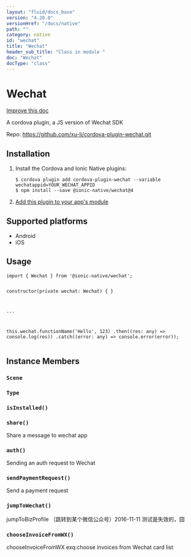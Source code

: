 ```yaml
---
layout: "fluid/docs_base"
version: "4.20.0"
versionHref: "/docs/native"
path: ""
category: native
id: "wechat"
title: "Wechat"
header_sub_title: "Class in module "
doc: "Wechat"
docType: "class"
---
```


<h1 class="api-title">Wechat</h1>

<a class="improve-v2-docs" href="http://github.com/ionic-team/ionic-native/edit/master/src/@ionic-native/plugins/wechat/index.ts#L1">
  Improve this doc
</a>







<p>A cordova plugin, a JS version of Wechat SDK</p>


<p>Repo:
  <a href="https://github.com/xu-li/cordova-plugin-wechat.git">
    https://github.com/xu-li/cordova-plugin-wechat.git
  </a>
</p>


<h2><a class="anchor" name="installation" href="#installation"></a>Installation</h2>
<ol class="installation">
  <li>Install the Cordova and Ionic Native plugins:<br>
    <pre><code class="nohighlight">$ cordova plugin add cordova-plugin-wechat --variable wechatappid=YOUR_WECHAT_APPID
$ npm install --save @ionic-native/wechat@4
</code></pre>
  </li>
  <li><a href="https://ionicframework.com/docs/native/#Add_Plugins_to_Your_App_Module">Add this plugin to your app's module</a></li>
</ol>



<h2><a class="anchor" name="platforms" href="#platforms"></a>Supported platforms</h2>
<ul>
  <li>Android</li><li>iOS</li>
</ul>






<h2><a class="anchor" name="usage" href="#usage"></a>Usage</h2>
<pre><code class="lang-typescript">import { Wechat } from &#39;@ionic-native/wechat&#39;;


constructor(private wechat: Wechat) { }

...


this.wechat.functionName(&#39;Hello&#39;, 123)
  .then((res: any) =&gt; console.log(res))
  .catch((error: any) =&gt; console.error(error));
</code></pre>








<h2><a class="anchor" name="instance-members" href="#instance-members"></a>Instance Members</h2>
<h3><a class="anchor" name="Scene" href="#Scene"></a><code>Scene</code></h3>




<h3><a class="anchor" name="Type" href="#Type"></a><code>Type</code></h3>




<h3><a class="anchor" name="isInstalled" href="#isInstalled"></a><code>isInstalled()</code></h3>





<h3><a class="anchor" name="share" href="#share"></a><code>share()</code></h3>


Share a message to wechat app



<h3><a class="anchor" name="auth" href="#auth"></a><code>auth()</code></h3>

Sending an auth request to Wechat



<h3><a class="anchor" name="sendPaymentRequest" href="#sendPaymentRequest"></a><code>sendPaymentRequest()</code></h3>

Send a payment request



<h3><a class="anchor" name="jumpToWechat" href="#jumpToWechat"></a><code>jumpToWechat()</code></h3>

jumpToBizProfile （跳转到某个微信公众号）2016-11-11 测试是失效的，囧



<h3><a class="anchor" name="chooseInvoiceFromWX" href="#chooseInvoiceFromWX"></a><code>chooseInvoiceFromWX()</code></h3>

chooseInvoiceFromWX exq:choose invoices from Wechat card list









